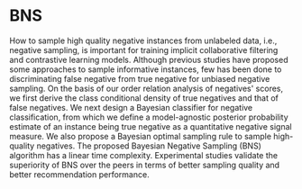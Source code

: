 # BNS
How to sample high quality negative instances from unlabeled data, i.e., negative sampling, is important for training implicit collaborative filtering and contrastive learning models. Although previous studies have proposed some approaches to sample informative instances, few has been done to discriminating false negative from true negative for unbiased negative sampling. On the basis of our order relation analysis of negatives' scores, we first derive the class conditional density of true negatives and that of false negatives. We next design a Bayesian classifier for negative classification, from which we define a model-agnostic posterior probability estimate of an instance being true negative as a quantitative negative signal measure. We also propose a Bayesian optimal sampling rule to sample high-quality negatives. The proposed Bayesian Negative Sampling (BNS) algorithm has a linear time complexity. Experimental studies validate the superiority of BNS over the peers in terms of better sampling quality and better recommendation performance.
